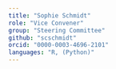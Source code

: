 ```yaml
---
title: "Sophie Schmidt"
role: "Vice Convener"
group: "Steering Committee"
github: "scschmidt"
orcid: "0000-0003-4696-2101"
languages: "R, (Python)"
---
```

